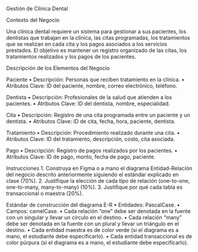 Gestión de Clínica Dental

Contexto del Negocio

Una clínica dental requiere un sistema para gestionar a sus pacientes, los dentistas que trabajan en la clínica, las citas programadas, los tratamientos que se realizan en cada cita y los pagos asociados a los servicios prestados. El objetivo es mantener un registro organizado de las citas, los tratamientos realizados y los pagos de los pacientes.

Descripción de los Elementos del Negocio

Paciente
	•	Descripción: Personas que reciben tratamiento en la clínica.
	•	Atributos Clave: ID del paciente, nombre, correo electrónico, teléfono.

Dentista
	•	Descripción: Profesionales de la salud que atienden a los pacientes.
	•	Atributos Clave: ID del dentista, nombre, especialidad.

Cita
	•	Descripción: Registro de una cita programada entre un paciente y un dentista.
	•	Atributos Clave: ID de cita, fecha, hora, paciente, dentista.

Tratamiento
	•	Descripción: Procedimiento realizado durante una cita.
	•	Atributos Clave: ID del tratamiento, descripción, costo, cita asociada.

Pago
	•	Descripción: Registro de pagos realizados por los pacientes.
	•	Atributos Clave: ID de pago, monto, fecha de pago, paciente.

Instrucciones
	1.	Construya en Figma o a mano el diagrama Entidad-Relación del negocio descrito anteriormente siguiendo el estándar explicado en clase (70%).
	2.	Justifique la elección de cada tipo de relación (one-to-one, one-to-many, many-to-many) (10%).
	3.	Justifique por qué cada tabla es transaccional o maestra (20%).

Estándar de construcción del diagrama E-R
	•	Entidades: PascalCase.
	•	Campos: camelCase.
	•	Cada relación “one” debe ser denotada en la fuente con un singular y llevar un círculo en el destino.
	•	Cada relación “many” debe ser denotada en la fuente con un plural y llevar un triángulo en el destino.
	•	Cada entidad maestra es de color verde (si el diagrama es a mano, el estudiante debe especificarlo).
	•	Cada entidad transaccional es de color púrpura (si el diagrama es a mano, el estudiante debe especificarlo).
